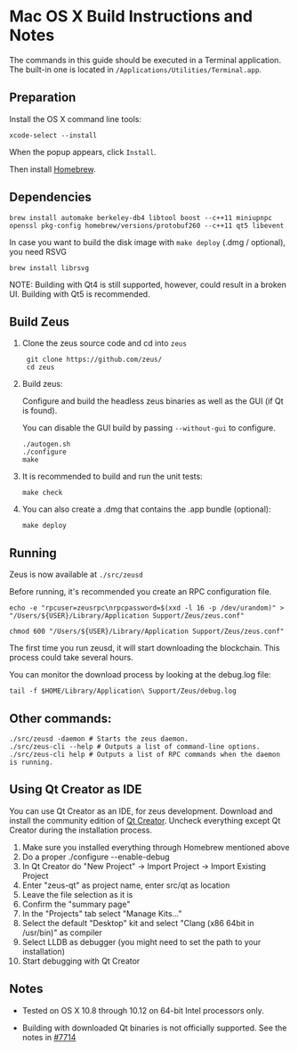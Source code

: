 Mac OS X Build Instructions and Notes
====================================
The commands in this guide should be executed in a Terminal application.
The built-in one is located in `/Applications/Utilities/Terminal.app`.

Preparation
-----------
Install the OS X command line tools:

`xcode-select --install`

When the popup appears, click `Install`.

Then install [Homebrew](http://brew.sh).

Dependencies
----------------------

    brew install automake berkeley-db4 libtool boost --c++11 miniupnpc openssl pkg-config homebrew/versions/protobuf260 --c++11 qt5 libevent

In case you want to build the disk image with `make deploy` (.dmg / optional), you need RSVG

    brew install librsvg

NOTE: Building with Qt4 is still supported, however, could result in a broken UI. Building with Qt5 is recommended.

Build Zeus
------------------------

1. Clone the zeus source code and cd into `zeus`

        git clone https://github.com/zeus/
        cd zeus

2.  Build zeus:

    Configure and build the headless zeus binaries as well as the GUI (if Qt is found).

    You can disable the GUI build by passing `--without-gui` to configure.

        ./autogen.sh
        ./configure
        make

3.  It is recommended to build and run the unit tests:

        make check

4.  You can also create a .dmg that contains the .app bundle (optional):

        make deploy

Running
-------

Zeus is now available at `./src/zeusd`

Before running, it's recommended you create an RPC configuration file.

    echo -e "rpcuser=zeusrpc\nrpcpassword=$(xxd -l 16 -p /dev/urandom)" > "/Users/${USER}/Library/Application Support/Zeus/zeus.conf"

    chmod 600 "/Users/${USER}/Library/Application Support/Zeus/zeus.conf"

The first time you run zeusd, it will start downloading the blockchain. This process could take several hours.

You can monitor the download process by looking at the debug.log file:

    tail -f $HOME/Library/Application\ Support/Zeus/debug.log

Other commands:
-------

    ./src/zeusd -daemon # Starts the zeus daemon.
    ./src/zeus-cli --help # Outputs a list of command-line options.
    ./src/zeus-cli help # Outputs a list of RPC commands when the daemon is running.

Using Qt Creator as IDE
------------------------
You can use Qt Creator as an IDE, for zeus development.
Download and install the community edition of [Qt Creator](https://www.qt.io/download/).
Uncheck everything except Qt Creator during the installation process.

1. Make sure you installed everything through Homebrew mentioned above
2. Do a proper ./configure --enable-debug
3. In Qt Creator do "New Project" -> Import Project -> Import Existing Project
4. Enter "zeus-qt" as project name, enter src/qt as location
5. Leave the file selection as it is
6. Confirm the "summary page"
7. In the "Projects" tab select "Manage Kits..."
8. Select the default "Desktop" kit and select "Clang (x86 64bit in /usr/bin)" as compiler
9. Select LLDB as debugger (you might need to set the path to your installation)
10. Start debugging with Qt Creator

Notes
-----

* Tested on OS X 10.8 through 10.12 on 64-bit Intel processors only.

* Building with downloaded Qt binaries is not officially supported. See the notes in [#7714](https://github.com/bitcoin/bitcoin/issues/7714)
